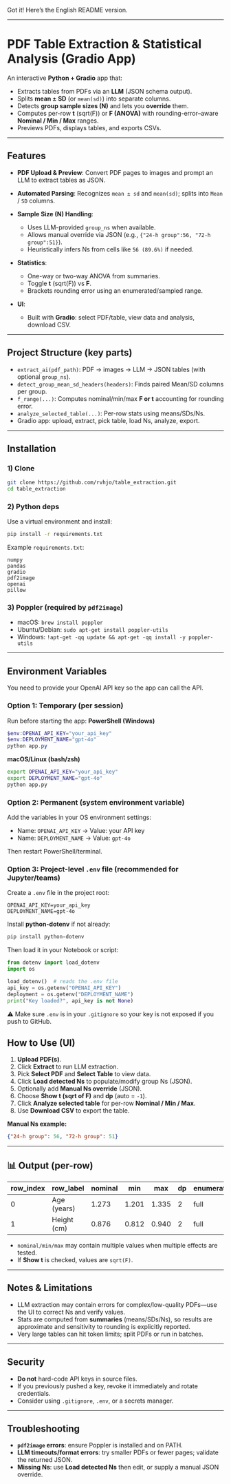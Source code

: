 Got it! Here’s the English README version.

---

# PDF Table Extraction & Statistical Analysis (Gradio App)

An interactive **Python + Gradio** app that:

* Extracts tables from PDFs via an **LLM** (JSON schema output).
* Splits **mean ± SD** (or `mean(sd)`) into separate columns.
* Detects **group sample sizes (N)** and lets you **override** them.
* Computes per-row **t** (sqrt(F)) or **F (ANOVA)** with rounding-error–aware **Nominal / Min / Max** ranges.
* Previews PDFs, displays tables, and exports CSVs.

---

## Features

* **PDF Upload & Preview**: Convert PDF pages to images and prompt an LLM to extract tables as JSON.
* **Automated Parsing**: Recognizes `mean ± sd` and `mean(sd)`; splits into `Mean` / `SD` columns.
* **Sample Size (N) Handling**:

  * Uses LLM-provided `group_ns` when available.
  * Allows manual override via JSON (e.g., `{"24-h group":56, "72-h group":51}`).
  * Heuristically infers Ns from cells like `56 (89.6%)` if needed.
* **Statistics**:

  * One-way or two-way ANOVA from summaries.
  * Toggle **t** (sqrt(F)) vs **F**.
  * Brackets rounding error using an enumerated/sampled range.
* **UI**:

  * Built with **Gradio**: select PDF/table, view data and analysis, download CSV.

---

## Project Structure (key parts)

* `extract_ai(pdf_path)`: PDF → images → LLM → JSON tables (with optional `group_ns`).
* `detect_group_mean_sd_headers(headers)`: Finds paired Mean/SD columns per group.
* `f_range(...)`: Computes nominal/min/max **F or t** accounting for rounding error.
* `analyze_selected_table(...)`: Per-row stats using means/SDs/Ns.
* Gradio app: upload, extract, pick table, load Ns, analyze, export.

---

## Installation

### 1) Clone

```bash
git clone https://github.com/rvhjo/table_extraction.git
cd table_extraction
```

### 2) Python deps

Use a virtual environment and install:

```bash
pip install -r requirements.txt
```

Example `requirements.txt`:

```
numpy
pandas
gradio
pdf2image
openai
pillow
```

### 3) Poppler (required by `pdf2image`)

* macOS: `brew install poppler`
* Ubuntu/Debian: `sudo apt-get install poppler-utils`
* Windows: `!apt-get -qq update && apt-get -qq install -y poppler-utils`

---


## Environment Variables

You need to provide your OpenAI API key so the app can call the API.

### Option 1: Temporary (per session)

Run before starting the app:
**PowerShell (Windows)**

```powershell
$env:OPENAI_API_KEY="your_api_key"
$env:DEPLOYMENT_NAME="gpt-4o"
python app.py
```

**macOS/Linux (bash/zsh)**

```bash
export OPENAI_API_KEY="your_api_key"
export DEPLOYMENT_NAME="gpt-4o"
python app.py
```

### Option 2: Permanent (system environment variable)

Add the variables in your OS environment settings:

* Name: `OPENAI_API_KEY` → Value: your API key
* Name: `DEPLOYMENT_NAME` → Value: `gpt-4o`

Then restart PowerShell/terminal.

### Option 3: Project-level `.env` file (recommended for Jupyter/teams)

Create a `.env` file in the project root:

```
OPENAI_API_KEY=your_api_key
DEPLOYMENT_NAME=gpt-4o
```

Install **python-dotenv** if not already:

```bash
pip install python-dotenv
```

Then load it in your Notebook or script:

```python
from dotenv import load_dotenv
import os

load_dotenv()  # reads the .env file
api_key = os.getenv("OPENAI_API_KEY")
deployment = os.getenv("DEPLOYMENT_NAME")
print("Key loaded?", api_key is not None)
```

⚠️ Make sure `.env` is in your `.gitignore` so your key is not exposed if you push to GitHub.




## How to Use (UI)

1. **Upload PDF(s)**.
2. Click **Extract** to run LLM extraction.
3. Pick **Select PDF** and **Select Table** to view data.
4. Click **Load detected Ns** to populate/modify group Ns (JSON).
5. Optionally add **Manual Ns override** (JSON).
6. Choose **Show t (sqrt of F)** and **dp** (auto = `-1`).
7. Click **Analyze selected table** for per-row **Nominal / Min / Max**.
8. Use **Download CSV** to export the table.

**Manual Ns example:**

```json
{"24-h group": 56, "72-h group": 51}
```

---

## 📊 Output (per-row)

| row_index | row_label   | nominal | min   | max   | dp | enumeration_mode | total_combinations |
| --------- | ----------- | ------- | ----- | ----- | -- | ---------------- | ------------------ |
| 0         | Age (years) | 1.273   | 1.201 | 1.335 | 2  | full             | 16                 |
| 1         | Height (cm) | 0.876   | 0.812 | 0.940 | 2  | full             | 16                 |

* `nominal/min/max` may contain multiple values when multiple effects are tested.
* If **Show t** is checked, values are `sqrt(F)`.

---

## Notes & Limitations

* LLM extraction may contain errors for complex/low-quality PDFs—use the UI to correct Ns and verify values.
* Stats are computed from **summaries** (means/SDs/Ns), so results are approximate and sensitivity to rounding is explicitly reported.
* Very large tables can hit token limits; split PDFs or run in batches.

---

## Security

* **Do not** hard-code API keys in source files.
* If you previously pushed a key, revoke it immediately and rotate credentials.
* Consider using `.gitignore`, `.env`, or a secrets manager.

---

## Troubleshooting

* **`pdf2image` errors**: ensure Poppler is installed and on PATH.
* **LLM timeouts/format errors**: try smaller PDFs or fewer pages; validate the returned JSON.
* **Missing Ns**: use **Load detected Ns** then edit, or supply a manual JSON override.
